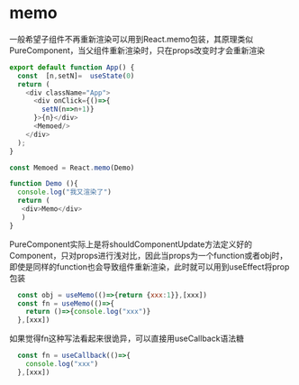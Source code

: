 # memo

一般希望子组件不再重新渲染可以用到React.memo包装，其原理类似PureComponent，当父组件重新渲染时，只在props改变时才会重新渲染

```javascript
export default function App() {
  const  [n,setN]=  useState(0) 
  return (
    <div className="App">
      <div onClick={()=>{
        setN(n=>n+1)}
      }>{n}</div>
      <Memoed/>  
    </div>
  );
}

const Memoed = React.memo(Demo)

function Demo (){
  console.log("我又渲染了")
  return (
   <div>Memo</div>
   )
}
```

PureComponent实际上是将shouldComponentUpdate方法定义好的Component，只对props进行浅对比，因此当props为一个function或者obj时，即使是同样的function也会导致组件重新渲染，此时就可以用到useEffect将prop包装

```javascript
  const obj = useMemo(()=>{return {xxx:1}},[xxx])
  const fn = useMemo(()=>{
    return ()=>{console.log("xxx")}
  },[xxx])
```

如果觉得fn这种写法看起来很诡异，可以直接用useCallback语法糖

```javascript
  const fn = useCallback(()=>{
    console.log("xxx")
  },[xxx])
```

